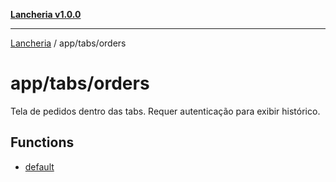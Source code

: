 [**Lancheria v1.0.0**](../../../README.md)

***

[Lancheria](../../../README.md) / app/tabs/orders

# app/tabs/orders

Tela de pedidos dentro das tabs. Requer autenticação para exibir histórico.

## Functions

- [default](functions/default.md)
